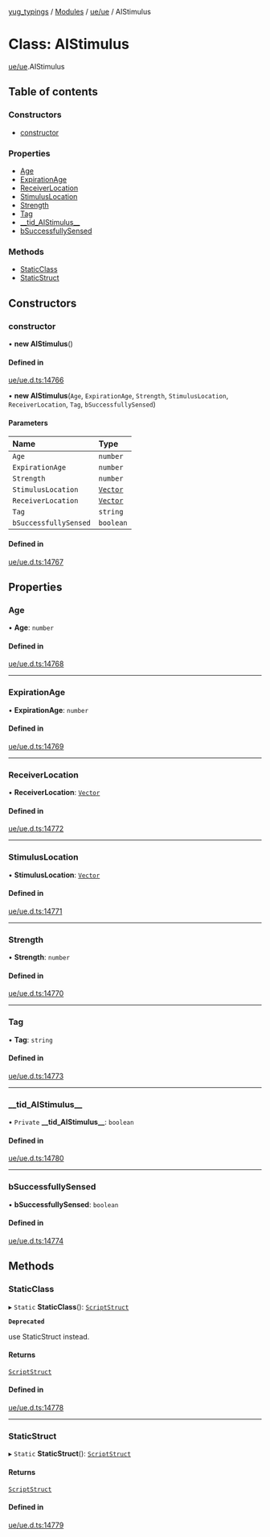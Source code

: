 [yug_typings](../README.md) / [Modules](../modules.md) / [ue/ue](../modules/ue_ue.md) / AIStimulus

# Class: AIStimulus

[ue/ue](../modules/ue_ue.md).AIStimulus

## Table of contents

### Constructors

- [constructor](ue_ue.AIStimulus.md#constructor)

### Properties

- [Age](ue_ue.AIStimulus.md#age)
- [ExpirationAge](ue_ue.AIStimulus.md#expirationage)
- [ReceiverLocation](ue_ue.AIStimulus.md#receiverlocation)
- [StimulusLocation](ue_ue.AIStimulus.md#stimuluslocation)
- [Strength](ue_ue.AIStimulus.md#strength)
- [Tag](ue_ue.AIStimulus.md#tag)
- [\_\_tid\_AIStimulus\_\_](ue_ue.AIStimulus.md#__tid_aistimulus__)
- [bSuccessfullySensed](ue_ue.AIStimulus.md#bsuccessfullysensed)

### Methods

- [StaticClass](ue_ue.AIStimulus.md#staticclass)
- [StaticStruct](ue_ue.AIStimulus.md#staticstruct)

## Constructors

### constructor

• **new AIStimulus**()

#### Defined in

[ue/ue.d.ts:14766](https://github.com/YugMetaverse/yug_typings/blob/25cad34/ue/ue.d.ts#L14766)

• **new AIStimulus**(`Age`, `ExpirationAge`, `Strength`, `StimulusLocation`, `ReceiverLocation`, `Tag`, `bSuccessfullySensed`)

#### Parameters

| Name | Type |
| :------ | :------ |
| `Age` | `number` |
| `ExpirationAge` | `number` |
| `Strength` | `number` |
| `StimulusLocation` | [`Vector`](ue_ue_s.Vector.md) |
| `ReceiverLocation` | [`Vector`](ue_ue_s.Vector.md) |
| `Tag` | `string` |
| `bSuccessfullySensed` | `boolean` |

#### Defined in

[ue/ue.d.ts:14767](https://github.com/YugMetaverse/yug_typings/blob/25cad34/ue/ue.d.ts#L14767)

## Properties

### Age

• **Age**: `number`

#### Defined in

[ue/ue.d.ts:14768](https://github.com/YugMetaverse/yug_typings/blob/25cad34/ue/ue.d.ts#L14768)

___

### ExpirationAge

• **ExpirationAge**: `number`

#### Defined in

[ue/ue.d.ts:14769](https://github.com/YugMetaverse/yug_typings/blob/25cad34/ue/ue.d.ts#L14769)

___

### ReceiverLocation

• **ReceiverLocation**: [`Vector`](ue_ue_s.Vector.md)

#### Defined in

[ue/ue.d.ts:14772](https://github.com/YugMetaverse/yug_typings/blob/25cad34/ue/ue.d.ts#L14772)

___

### StimulusLocation

• **StimulusLocation**: [`Vector`](ue_ue_s.Vector.md)

#### Defined in

[ue/ue.d.ts:14771](https://github.com/YugMetaverse/yug_typings/blob/25cad34/ue/ue.d.ts#L14771)

___

### Strength

• **Strength**: `number`

#### Defined in

[ue/ue.d.ts:14770](https://github.com/YugMetaverse/yug_typings/blob/25cad34/ue/ue.d.ts#L14770)

___

### Tag

• **Tag**: `string`

#### Defined in

[ue/ue.d.ts:14773](https://github.com/YugMetaverse/yug_typings/blob/25cad34/ue/ue.d.ts#L14773)

___

### \_\_tid\_AIStimulus\_\_

• `Private` **\_\_tid\_AIStimulus\_\_**: `boolean`

#### Defined in

[ue/ue.d.ts:14780](https://github.com/YugMetaverse/yug_typings/blob/25cad34/ue/ue.d.ts#L14780)

___

### bSuccessfullySensed

• **bSuccessfullySensed**: `boolean`

#### Defined in

[ue/ue.d.ts:14774](https://github.com/YugMetaverse/yug_typings/blob/25cad34/ue/ue.d.ts#L14774)

## Methods

### StaticClass

▸ `Static` **StaticClass**(): [`ScriptStruct`](ue_ue.ScriptStruct.md)

**`Deprecated`**

use StaticStruct instead.

#### Returns

[`ScriptStruct`](ue_ue.ScriptStruct.md)

#### Defined in

[ue/ue.d.ts:14778](https://github.com/YugMetaverse/yug_typings/blob/25cad34/ue/ue.d.ts#L14778)

___

### StaticStruct

▸ `Static` **StaticStruct**(): [`ScriptStruct`](ue_ue.ScriptStruct.md)

#### Returns

[`ScriptStruct`](ue_ue.ScriptStruct.md)

#### Defined in

[ue/ue.d.ts:14779](https://github.com/YugMetaverse/yug_typings/blob/25cad34/ue/ue.d.ts#L14779)
